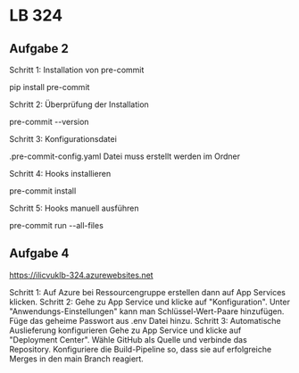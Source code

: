 # LB 324

## Aufgabe 2
Schritt 1: Installation von pre-commit

pip install pre-commit

Schritt 2: Überprüfung der Installation

pre-commit --version

Schritt 3: Konfigurationsdatei

.pre-commit-config.yaml Datei muss erstellt werden im Ordner

Schritt 4: Hooks installieren

pre-commit install

Schritt 5: Hooks manuell ausführen

pre-commit run --all-files

## Aufgabe 4
https://ilicvuklb-324.azurewebsites.net

Schritt 1: Auf Azure bei Ressourcengruppe erstellen dann auf App Services klicken.
Schritt 2: Gehe zu App Service und klicke auf "Konfiguration".
Unter "Anwendungs-Einstellungen" kann man Schlüssel-Wert-Paare hinzufügen. Füge das geheime Passwort aus .env Datei hinzu.
Schritt 3: Automatische Auslieferung konfigurieren
Gehe zu App Service und klicke auf "Deployment Center".
Wähle GitHub als Quelle und verbinde das Repository.
Konfiguriere die Build-Pipeline so, dass sie auf erfolgreiche Merges in den main Branch reagiert.
